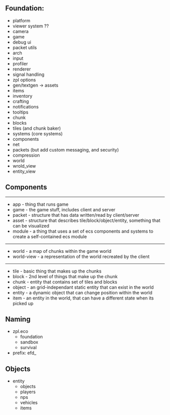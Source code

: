 ## Foundation:
 * platform
 * viewer system ??
 * camera
 * game
 * debug ui
 * packet utils
 * arch
 * input
 * profiler
 * renderer
 * signal handling
 * zpl options
 * gen/textgen -> assets
 * items
 * inventory
 * crafting
 * notifications
 * tooltips
 * chunk
 * blocks
 * tiles (and chunk baker)
 * systems (core systems)
 * components
 * net
 * packets (but add custom messaging, and security)
 * compression
 * world
 * wrold_view
 * entity_view


## Components
-------
* app - thing that runs game
* game - the game stuff, includes client and server
* packet - structure that has data written/read by client/server
* asset - structure that describes tile/block/object/entity, something that can be visualized
* module - a thing that uses a set of ecs components and systems to create a self-contained ecs module
------------
* world - a map of chunks within the game world
* world-view - a representation of the world recreated by the client
----------
* tile - basic thing that makes up the chunks
* block - 2nd level of things that make up the chunk
* chunk - entity that contains set of tiles and blocks
* object - an grid-independant static entity that can exist in the world
* entity - a dynamic object that can change position within the world
* item - an entity in the world, that can have a different state when its picked up


## Naming

* zpl.eco
    * foundation
    * sandbox
    * survival
* prefix: efd_

## Objects
* entity
    * objects
    * players
    * nps
    * vehicles
    * items

